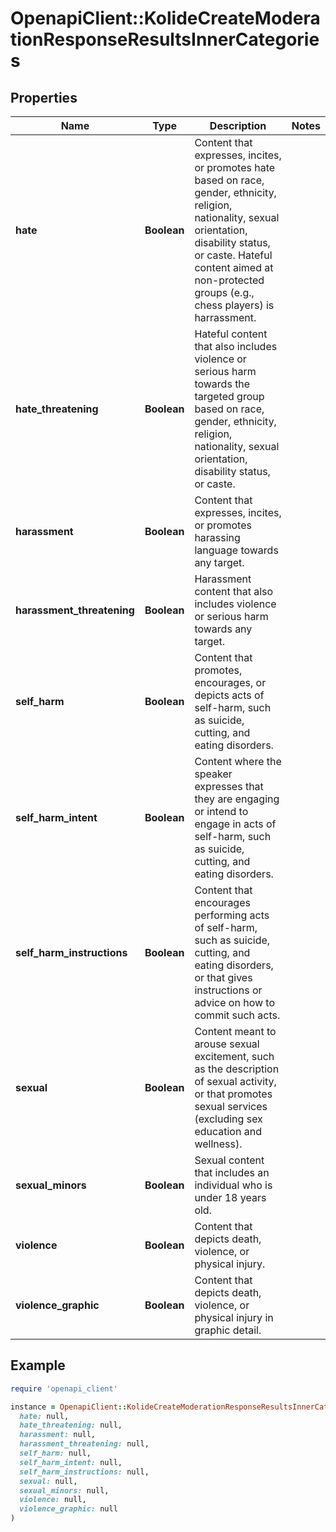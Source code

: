 # OpenapiClient::KolideCreateModerationResponseResultsInnerCategories

## Properties

| Name | Type | Description | Notes |
| ---- | ---- | ----------- | ----- |
| **hate** | **Boolean** | Content that expresses, incites, or promotes hate based on race, gender, ethnicity, religion, nationality, sexual orientation, disability status, or caste. Hateful content aimed at non-protected groups (e.g., chess players) is harrassment. |  |
| **hate_threatening** | **Boolean** | Hateful content that also includes violence or serious harm towards the targeted group based on race, gender, ethnicity, religion, nationality, sexual orientation, disability status, or caste. |  |
| **harassment** | **Boolean** | Content that expresses, incites, or promotes harassing language towards any target. |  |
| **harassment_threatening** | **Boolean** | Harassment content that also includes violence or serious harm towards any target. |  |
| **self_harm** | **Boolean** | Content that promotes, encourages, or depicts acts of self-harm, such as suicide, cutting, and eating disorders. |  |
| **self_harm_intent** | **Boolean** | Content where the speaker expresses that they are engaging or intend to engage in acts of self-harm, such as suicide, cutting, and eating disorders. |  |
| **self_harm_instructions** | **Boolean** | Content that encourages performing acts of self-harm, such as suicide, cutting, and eating disorders, or that gives instructions or advice on how to commit such acts. |  |
| **sexual** | **Boolean** | Content meant to arouse sexual excitement, such as the description of sexual activity, or that promotes sexual services (excluding sex education and wellness). |  |
| **sexual_minors** | **Boolean** | Sexual content that includes an individual who is under 18 years old. |  |
| **violence** | **Boolean** | Content that depicts death, violence, or physical injury. |  |
| **violence_graphic** | **Boolean** | Content that depicts death, violence, or physical injury in graphic detail. |  |

## Example

```ruby
require 'openapi_client'

instance = OpenapiClient::KolideCreateModerationResponseResultsInnerCategories.new(
  hate: null,
  hate_threatening: null,
  harassment: null,
  harassment_threatening: null,
  self_harm: null,
  self_harm_intent: null,
  self_harm_instructions: null,
  sexual: null,
  sexual_minors: null,
  violence: null,
  violence_graphic: null
)
```

